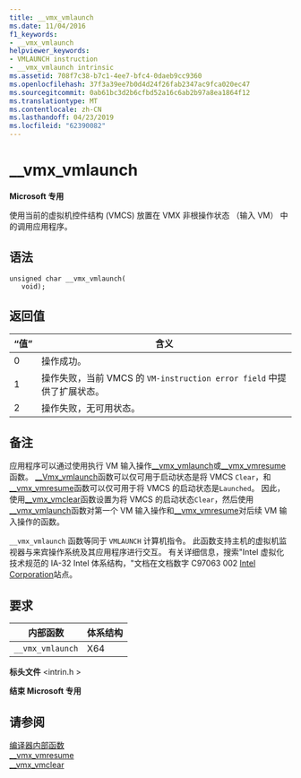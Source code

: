 ```yaml
---
title: __vmx_vmlaunch
ms.date: 11/04/2016
f1_keywords:
- __vmx_vmlaunch
helpviewer_keywords:
- VMLAUNCH instruction
- __vmx_vmlaunch intrinsic
ms.assetid: 708f7c38-b7c1-4ee7-bfc4-0daeb9cc9360
ms.openlocfilehash: 37f3a39ee7b0d4d24f26fab2347ac9fca020ec47
ms.sourcegitcommit: 0ab61bc3d2b6cfbd52a16c6ab2b97a8ea1864f12
ms.translationtype: MT
ms.contentlocale: zh-CN
ms.lasthandoff: 04/23/2019
ms.locfileid: "62390082"
---
```

# <a name="vmxvmlaunch"></a>__vmx_vmlaunch

**Microsoft 专用**

使用当前的虚拟机控件结构 (VMCS) 放置在 VMX 非根操作状态 （输入 VM） 中的调用应用程序。

## <a name="syntax"></a>语法

```
unsigned char __vmx_vmlaunch(
   void);
```

## <a name="return-value"></a>返回值

|“值”|含义|
|-----------|-------------|
|0|操作成功。|
|1|操作失败，当前 VMCS 的 `VM-instruction error field` 中提供了扩展状态。|
|2|操作失败，无可用状态。|

## <a name="remarks"></a>备注

应用程序可以通过使用执行 VM 输入操作[__vmx_vmlaunch](../intrinsics/vmx-vmlaunch.md)或[__vmx_vmresume](../intrinsics/vmx-vmresume.md)函数。 [__Vmx_vmlaunch](../intrinsics/vmx-vmlaunch.md)函数可以仅可用于启动状态是将 VMCS `Clear`，和[__vmx_vmresume](../intrinsics/vmx-vmresume.md)函数可以仅可用于将 VMCS 的启动状态是`Launched`。 因此，使用[__vmx_vmclear](../intrinsics/vmx-vmclear.md)函数设置为将 VMCS 的启动状态`Clear`，然后使用[__vmx_vmlaunch](../intrinsics/vmx-vmlaunch.md)函数对第一个 VM 输入操作和[__vmx_vmresume](../intrinsics/vmx-vmresume.md)对后续 VM 输入操作的函数。

`__vmx_vmlaunch` 函数等同于 `VMLAUNCH` 计算机指令。 此函数支持主机的虚拟机监视器与来宾操作系统及其应用程序进行交互。 有关详细信息，搜索"Intel 虚拟化技术规范的 IA-32 Intel 体系结构，"文档在文档数字 C97063 002 [Intel Corporation](https://software.intel.com/articles/intel-sdm)站点。

## <a name="requirements"></a>要求

|内部函数|体系结构|
|---------------|------------------|
|`__vmx_vmlaunch`|X64|

**标头文件** \<intrin.h >

**结束 Microsoft 专用**

## <a name="see-also"></a>请参阅

[编译器内部函数](../intrinsics/compiler-intrinsics.md)<br/>
[__vmx_vmresume](../intrinsics/vmx-vmresume.md)<br/>
[__vmx_vmclear](../intrinsics/vmx-vmclear.md)
